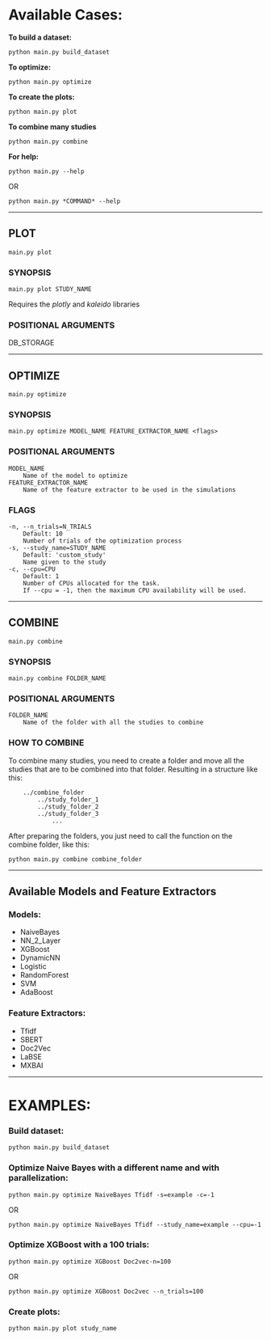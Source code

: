 # Available Cases:
**To build a dataset:**

    python main.py build_dataset

**To optimize:**

    python main.py optimize

**To create the plots:**

    python main.py plot

**To combine many studies**

    python main.py combine

**For help:**

    python main.py --help 
OR 

    python main.py *COMMAND* --help

---

## PLOT
    main.py plot

### SYNOPSIS
    main.py plot STUDY_NAME

Requires the *plotly* and *kaleido* libraries
### POSITIONAL ARGUMENTS
DB_STORAGE

---

## OPTIMIZE
    main.py optimize

### SYNOPSIS
    main.py optimize MODEL_NAME FEATURE_EXTRACTOR_NAME <flags>  

### POSITIONAL ARGUMENTS
    MODEL_NAME
        Name of the model to optimize
    FEATURE_EXTRACTOR_NAME
        Name of the feature extractor to be used in the simulations

### FLAGS
    -n, --n_trials=N_TRIALS
        Default: 10
        Number of trials of the optimization process
    -s, --study_name=STUDY_NAME
        Default: 'custom_study'
        Name given to the study
    -c, --cpu=CPU
        Default: 1
        Number of CPUs allocated for the task. 
        If --cpu = -1, then the maximum CPU availability will be used.

---

## COMBINE
    main.py combine

### SYNOPSIS
    main.py combine FOLDER_NAME  

### POSITIONAL ARGUMENTS
    FOLDER_NAME
        Name of the folder with all the studies to combine

### HOW TO COMBINE

To combine many studies, you need to create a folder and move all the studies that are to be combined into that folder. Resulting in a structure like this:

        ../combine_folder
            ../study_folder_1
            ../study_folder_2
            ../study_folder_3
                ...
After preparing the folders, you just need to call the function on the combine folder, like this:

    python main.py combine combine_folder

---

## Available Models and Feature Extractors
### Models:
* NaiveBayes
* NN_2_Layer
* XGBoost
* DynamicNN
* Logistic
* RandomForest
* SVM
* AdaBoost

### Feature Extractors:
* Tfidf
* SBERT
* Doc2Vec
* LaBSE
* MXBAI

---

# EXAMPLES:

### Build dataset:
    python main.py build_dataset

### Optimize Naive Bayes with a different name and with parallelization:
    python main.py optimize NaiveBayes Tfidf -s=example -c=-1
OR

    python main.py optimize NaiveBayes Tfidf --study_name=example --cpu=-1

### Optimize XGBoost with a 100 trials:
    python main.py optimize XGBoost Doc2vec-n=100
OR

    python main.py optimize XGBoost Doc2vec --n_trials=100

### Create plots:
    python main.py plot study_name
